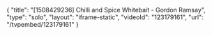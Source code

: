 {
    "title": "[1508429236] Chilli and Spice Whitebait - Gordon Ramsay",
    "type": "solo",
    "layout": "iframe-static",
    "videoId": "123179161",
    "url": "\/tvpembed\/123179161"
}
